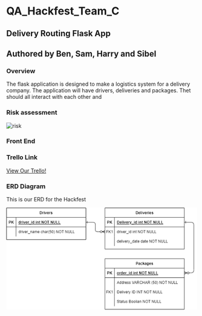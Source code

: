 # QA_Hackfest_Team_C

## Delivery Routing Flask App

## Authored by Ben, Sam, Harry and Sibel


### Overview
The flask application is designed to make a logistics system for a delivery company.
The application will have drivers, deliveries and packages. Thet should all interact with each other
and 

### Risk assessment
![risk]()

### Front End

### Trello Link
[View Our Trello!](https://trello.com/b/PukNG31j/qahackfestteamc)

### ERD Diagram
This is our ERD for the Hackfest


![Our ERD](Resources/hackfestTeamC.drawio.png "This is our ERD")


